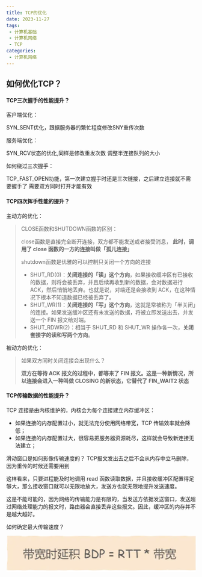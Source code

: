```yaml
---
title: TCP的优化
date: 2023-11-27
tags:
 - 计算机基础
 - 计算机网络
 - TCP
categories:
 - 计算机网络
---
```


<!-- more -->

## 如何优化TCP？

#### TCP三次握手的性能提升？

客户端优化：

SYN_SENT优化，跟据服务器的繁忙程度修改SNY重传次数

服务端优化：

SYN_RCV状态的优化,同样是修改重发次数
调整半连接队列的大小

如何绕过三次握手：

TCP_FAST_OPEN功能，第一次建立握手时还是三次链接，之后建立连接就不需要握手了
需要双方同时打开才能有效

#### TCP四次挥手性能的提升？

主动方的优化：

> CLOSE函数和SHUTDOWN函数的区别：
>
> close函数是直接完全断开连接，双方都不能发送或者接受消息， **此时，调用了 close 函数的一方的连接叫做「孤儿连接」**
>
> shutdown函数是优雅的可以控制只关闭一个方向的连接
>
> - SHUT_RD(0)：**关闭连接的「读」这个方向**，如果接收缓冲区有已接收的数据，则将会被丢弃，并且后续再收到新的数据，会对数据进行 ACK，然后悄悄地丢弃。也就是说，对端还是会接收到 ACK，在这种情况下根本不知道数据已经被丢弃了。
> - SHUT_WR(1)：**关闭连接的「写」这个方向**，这就是常被称为「半关闭」的连接。如果发送缓冲区还有未发送的数据，将被立即发送出去，并发送一个 FIN 报文给对端。
> - SHUT_RDWR(2)：相当于 SHUT_RD 和 SHUT_WR 操作各一次，**关闭套接字的读和写两个方向**。

被动方的优化：

> 如果双方同时关闭连接会出现什么？
>
> **双方在等待 ACK 报文的过程中，都等来了 FIN 报文。这是一种新情况，所以连接会进入一种叫做 CLOSING 的新状态，它替代了 FIN_WAIT2 状态**

#### TCP传输数据的性能提升？

TCP 连接是由内核维护的，内核会为每个连接建立内存缓冲区：

- 如果连接的内存配置过小，就无法充分使用网络带宽，TCP 传输效率就会降低；
- 如果连接的内存配置过大，很容易把服务器资源耗尽，这样就会导致新连接无法建立；

滑动窗口是如何影像传输速度的？
TCP报文发出去之后不会从内存中立马删除，因为重传的时候还需要用到

这样看来，只要进程能及时地调用 read 函数读取数据，并且接收缓冲区配置得足够大，那么接收窗口就可以无限地放大，发送方也就无限地提升发送速度。 

这是不能可能的，因为网络的传输能力是有限的，当发送方依据发送窗口，发送超过网络处理能力的报文时，路由器会直接丢弃这些报文。因此，缓冲区的内存并不是越大越好。

如何确定最大传输速度？

![](2024-05-16-20-35-40.png)